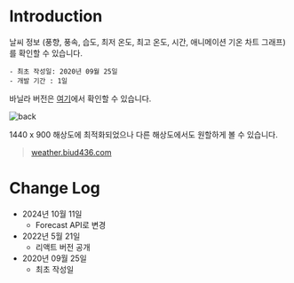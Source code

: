 # Introduction

날씨 정보 (풍향, 풍속, 습도, 최저 온도, 최고 온도, 시간, 애니메이션 기온 차트 그래프)를 확인할 수 있습니다.

    - 최초 작성일: 2020년 09월 25일
    - 개발 기간 : 1일

바닐라 버전은 [여기](https://github.com/biud436/weather)에서 확인할 수 있습니다.

![back](https://user-images.githubusercontent.com/13586185/169680914-72cf246c-e00c-4c33-8c31-00228a08313a.gif)

1440 x 900 해상도에 최적화되었으나 다른 해상도에서도 원할하게 볼 수 있습니다.

> [weather.biud436.com](https://weather.biud436.com/)

# Change Log

-   2024년 10월 11일
    -   Forecast API로 변경
-   2022년 5월 21일
    -   리액트 버전 공개
-   2020년 09월 25일
    -   최초 작성일
